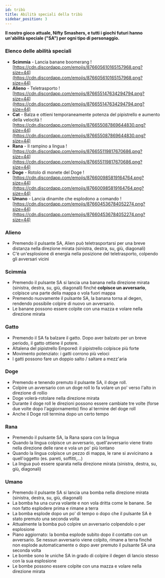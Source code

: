 ```yaml
---
id: tribù
title: Abilità speciali della tribù
sidebar_position: 3
---
```


**Il nostro gioco attuale, Nifty Smashers, e tutti i giochi futuri hanno un'abilità speciale ("SA") per ogni tipo di personaggio.**

### Elenco delle abilità speciali

- **Scimmia** - Lancia banane boomerang ![https://cdn.discordapp.com/emojis/876605610165157968.png?size=44](https://cdn.discordapp.com/emojis/876605610165157968.png?size=44)
- **Alieno** - Teletrasporto ![https://cdn.discordapp.com/emojis/876655147634294794.png?size=44](https://cdn.discordapp.com/emojis/876655147634294794.png?size=44)
- **Cat** - Balza e ottieni temporaneamente potenza del pipistrello e aumento della velocità ![https://cdn.discordapp.com/emojis/876655087869644830.png?size=44](https://cdn.discordapp.com/emojis/876655087869644830.png?size=44)
- **Rana** - Il rampino a lingua ![https://cdn.discordapp.com/emojis/876655119817670686.png?size=44](https://cdn.discordapp.com/emojis/876655119817670686.png?size=44)
- **Doge** - Rotolo di monete del Doge ![https://cdn.discordapp.com/emojis/876600985819164764.png?size=44](https://cdn.discordapp.com/emojis/876600985819164764.png?size=44)
- **Umano** - Lancia dinamite che esplodono a comando ![https://cdn.discordapp.com/emojis/876604536784052274.png?size=44](https://cdn.discordapp.com/emojis/876604536784052274.png?size=44)

### Alieno

- Premendo il pulsante SA, Alien può teletrasportarsi per una breve distanza nella direzione mirata (sinistra, destra, su, giù, diagonali)
- C'è un'esplosione di energia nella posizione del teletrasporto, colpendo gli avversari vicini

### Scimmia

- Premendo il pulsante SA si lancia una banana nella direzione mirata (sinistra, destra, su, giù, diagonali) finché **colpisce un avversario**, colpisce una parte della mappa o vola fuori mappa
- Premendo nuovamente il pulsante SA, la banana torna al degen, rendendo possibile colpire di nuovo un avversario.
- Le banane possono essere colpite con una mazza e volare nella direzione mirata

### Gatto

- Premendo il SA fa balzare il gatto. Dopo aver balzato per un breve periodo, il gatto ottiene il potere.
- Altalena del pipistrello Empored: il pipistrello colpisce più forte
- Movimento potenziato: i gatti corrono più veloci
- I gatti possono fare un doppio salto / saltare a mezz'aria

### Doge

- Premendo e tenendo premuto il pulsante SA, il doge roll.
- Colpire un avversario con un doge roll lo fa volare un po' verso l'alto in direzione di rollio
- Doge volerà-rotolare nella direzione mirata
- Durante il doge roll le direzioni possono essere cambiate tre volte (forse due volte dopo l'aggiornamento) fino al termine del doge roll
- Anche il Doge roll termina dopo un certo tempo

### Rana

- Premendo il pulsante SA, la Rana spara con la lingua
- Quando la lingua colpisce un avversario, quell'avversario viene tirato nella direzione delle rane e vola un po' più lontano
- Quando la lingua colpisce un pezzo di mappa, le rane si avvicinano a quell'oggetto (es. pareti, soffitti,...)
- La lingua può essere sparata nella direzione mirata (sinistra, destra, su, giù, diagonali)

### Umano

- Premendo il pulsante SA si lancia una bomba nella direzione mirata (sinistra, destra, su, giù, diagonali)
- La bomba ha una curva volante e non vola dritta come le banane. Se non fatto esplodere prima e rimane a terra
- La bomba esplode dopo un po' di tempo o dopo che il pulsante SA è stato premuto una seconda volta
- Attualmente la bomba può colpire un avversario colpendolo o per esplosione
- Piano aggiornato: la bomba esplode subito dopo il contatto con un avversario. Se nessun avversario viene colpito, rimane a terra finché non esplode automaticamente o dopo aver premuto il pulsante SA una seconda volta
- Le bombe sono le uniche SA in grado di colpire il degen di lancio stesso con la sua esplosione
- Le bombe possono essere colpite con una mazza e volare nella direzione mirata
